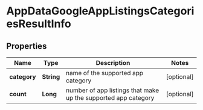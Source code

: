 # AppDataGoogleAppListingsCategoriesResultInfo


## Properties

| Name | Type | Description | Notes |
|------------ | ------------- | ------------- | -------------|
**category** | **String** | name of the supported app category |[optional]|
**count** | **Long** | number of app listings that make up the supported app category |[optional]|